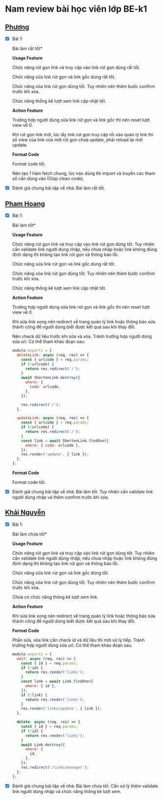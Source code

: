 # Nam review bài học viên lớp BE-k1

## [Phương](https://github.com/phuongnd168/back-end-f8/tree/main/Buoi33)

- [x] Bài 1:

  Bài làm rất tốt\*

  **Usage Feature**

  Chức năng rút gọn link và truy cập vào link rút gọn dùng rất tốt.

  Chức năng sửa link rút gọn và link gốc dùng rất tốt.

  Chức năng xóa link rút gọn dùng tốt. Tuy nhiên nên thêm bước confirm trước khi xóa.

  Chức năng thống kê lượt xem link cập nhật tốt.

  **Action Feature**

  Trường hợp người dùng sửa link rút gọn và link gốc thì nên reset lượt view về 0.

  Khi rút gọn link mới, lúc lấy link rút gọn truy cập rồi vào quản lý link thì số view của link vừa mới rút gọn chưa update, phải reload lại mới update.

  **Format Code**

  Format code tốt.

  Nên tạo 1 hàm fetch chung, lúc nào dùng thì import và truyền các tham số cần dùng vào (Giúp clean code).

- [x] Đánh giá chung bài tập về nhà: Bài làm rất tốt.

## [Pham Hoang](https://github.com/palkma-byte/f8-backend-k1/tree/main/HW/HW33)

- [x] Bài 1:

  Bài làm tốt\*

  **Usage Feature**

  Chức năng rút gọn link và truy cập vào link rút gọn dùng tốt. Tuy nhiên cần validate link người dùng nhập, nếu chưa nhập hoặc link không đúng định dạng thì không tạo link rút gọn và thông báo lỗi.

  Chức năng sửa link rút gọn và link gốc dùng rất tốt.

  Chức năng xóa link rút gọn dùng tốt. Tuy nhiên nên thêm bước confirm trước khi xóa.

  Chức năng thống kê lượt xem link cập nhật tốt.

  **Action Feature**

  Trường hợp người dùng sửa link rút gọn và link gốc thì nên reset lượt view về 0.

  Khi sửa link xong nên redirect về trang quản lý link hoặc thông báo sửa thành công để người dùng biết được kết quả sau khi thay đổi.

  Nên check dữ liệu trước khi sửa và xóa. Tránh trường hợp người dùng sửa url. Có thể tham khảo đoạn sau:

  ```javascript
  module.exports = {
    deleteLink: async (req, res) => {
      const { urlcode } = req.params;
      if (!urlcode) {
        return res.redirect('/');
      }
      await ShortenLink.destroy({
        where: {
          code: urlcode,
        },
      });

      res.redirect('/');
    },

    updateLink: async (req, res) => {
      const { urlcode } = req.params;
      if (!urlcode) {
        return res.redirect('/');
      }
      const link = await ShortenLink.findOne({
        where: { code: urlcode },
      });
      res.render('update', { link });
    },
  };
  ```

  **Format Code**

  Format code tốt.

- [x] Đánh giá chung bài tập về nhà: Bài làm tốt. Tuy nhiên cần validate link người dùng nhập và thêm confirm trước khi xóa.

## [Khải Nguyễn](https://github.com/nguyenkhai1311/be-nodejs-k1/tree/main/Day-33)

- [x] Bài 1:

  Bài làm chưa tốt\*

  **Usage Feature**

  Chức năng rút gọn link và truy cập vào link rút gọn dùng tốt. Tuy nhiên cần validate link người dùng nhập, nếu chưa nhập hoặc link không đúng định dạng thì không tạo link rút gọn và thông báo lỗi.

  Chức năng sửa link rút gọn và link gốc dùng tốt.

  Chức năng xóa link rút gọn dùng tốt. Tuy nhiên nên thêm bước confirm trước khi xóa.

  Chưa có chức năng thông kê lượt xem link.

  **Action Feature**

  Khi sửa link xong nên redirect về trang quản lý link hoặc thông báo sửa thành công để người dùng biết được kết quả sau khi thay đổi.

  **Format Code**

  Phần sửa, xóa link cần check id và dữ liệu thì mới xử lý tiếp. Tránh trường hợp người dùng sửa url. Có thể tham khảo đoạn sau:

  ```javascript
  module.exports = {
    edit: async (req, res) => {
      const { id } = req.params;
      if (!id) {
        return res.render('links');
      }
      const link = await Link.findOne({
        where: { id },
      });
      if (!link) {
        return res.render('links');
      }
      res.render('links/update', { link });
    },

    delete: async (req, res) => {
      const { id } = req.params;
      if (!id) {
        return res.render('links');
      }
      await Link.destroy({
        where: {
          id,
        },
      });
      res.redirect('/links/manager');
    },
  };
  ```

- [x] Đánh giá chung bài tập về nhà: Bài làm chưa tốt. Cần xử lý thêm validate link người dùng nhập và chức năng thống kê lượt xem.

